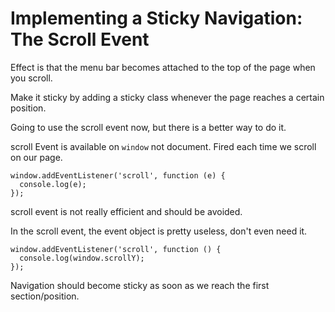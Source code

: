 # Implementing a Sticky Navigation: The Scroll Event

Effect is that the menu bar becomes attached to the top of the page when you scroll.

Make it sticky by adding a sticky class whenever the page reaches a certain position.

Going to use the scroll event now, but there is a better way to do it.

scroll Event is available on `window` not document. Fired each time we scroll on our page.

```
window.addEventListener('scroll', function (e) {
  console.log(e);
});
```

scroll event is not really efficient and should be avoided.

In the scroll event, the event object is pretty useless, don't even need it.

```
window.addEventListener('scroll', function () {
  console.log(window.scrollY);
});
```

Navigation should become sticky as soon as we reach the first section/position.
